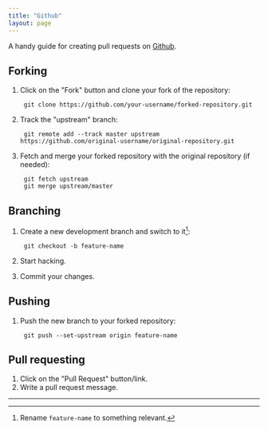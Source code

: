 ```yaml
---
title: "Github"
layout: page
---
```


A handy guide for creating pull requests on [Github](https://github.com/).

## Forking

1. Click on the "Fork" button and clone your fork of the repository:

        git clone https://github.com/your-username/forked-repository.git

2. Track the "upstream" branch:

        git remote add --track master upstream https://github.com/original-username/original-repository.git

3. Fetch and merge your forked repository with the original repository (if needed):

        git fetch upstream
        git merge upstream/master

## Branching

1. Create a new development branch and switch to it[^1]:

        git checkout -b feature-name

2. Start hacking.
3. Commit your changes.

## Pushing

1. Push the new branch to your forked repository:

        git push --set-upstream origin feature-name

## Pull requesting

1. Click on the "Pull Request" button/link.
2. Write a pull request message.

***
[^1]: Rename `feature-name` to something relevant.
